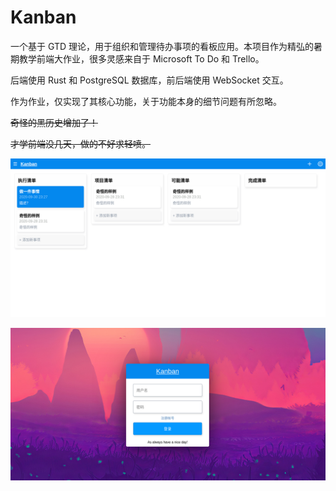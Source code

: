 # Kanban

一个基于 GTD 理论，用于组织和管理待办事项的看板应用。本项目作为精弘的暑期教学前端大作业，很多灵感来自于 Microsoft To Do 和 Trello。

后端使用 Rust 和 PostgreSQL 数据库，前后端使用 WebSocket 交互。

作为作业，仅实现了其核心功能，关于功能本身的细节问题有所忽略。

~~奇怪的黑历史增加了！~~

~~才学前端没几天，做的不好求轻喷。~~

![main.png](pictures/main.png)

![login_page.png](pictures/login_page.png)